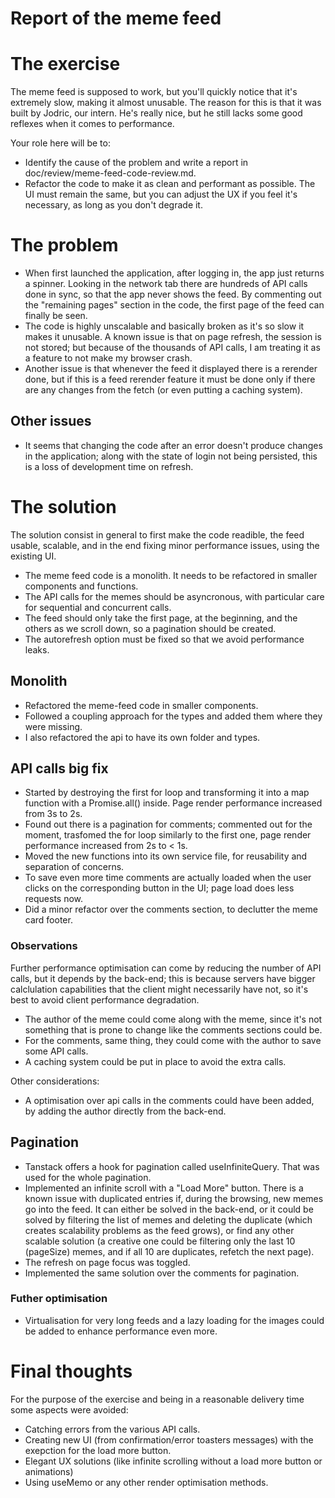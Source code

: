 # Report of the meme feed

# The exercise

The meme feed is supposed to work, but you'll quickly notice that it's extremely slow, making it almost unusable. The reason for this is that it was built by Jodric, our intern. He's really nice, but he still lacks some good reflexes when it comes to performance.

Your role here will be to:

- Identify the cause of the problem and write a report in doc/review/meme-feed-code-review.md.
- Refactor the code to make it as clean and performant as possible. The UI must remain the same, but you can adjust the UX if you feel it's necessary, as long as you don't degrade it.

# The problem

- When first launched the application, after logging in, the app just returns a spinner. Looking in the network tab there are hundreds of API calls done in sync, so that the app never shows the feed. By commenting out the "remaining pages" section in the code, the first page of the feed can finally be seen.
- The code is highly unscalable and basically broken as it's so slow it makes it unusable. A known issue is that on page refresh, the session is not stored; but because of the thousands of API calls, I am treating it as a feature to not make my browser crash.
- Another issue is that whenever the feed it displayed there is a rerender done, but if this is a feed rerender feature it must be done only if there are any changes from the fetch (or even putting a caching system).

## Other issues

- It seems that changing the code after an error doesn't produce changes in the application; along with the state of login not being persisted, this is a loss of development time on refresh.

# The solution

The solution consist in general to first make the code readible, the feed usable, scalable, and in the end fixing minor performance issues, using the existing UI.

- The meme feed code is a monolith. It needs to be refactored in smaller components and functions.
- The API calls for the memes should be asyncronous, with particular care for sequential and concurrent calls.
- The feed should only take the first page, at the beginning, and the others as we scroll down, so a pagination should be created.
- The autorefresh option must be fixed so that we avoid performance leaks.

## Monolith

- Refactored the meme-feed code in smaller components.
- Followed a coupling approach for the types and added them where they were missing.
- I also refactored the api to have its own folder and types.

## API calls big fix

- Started by destroying the first for loop and transforming it into a map function with a Promise.all() inside. Page render performance increased from 3s to 2s.
- Found out there is a pagination for comments; commented out for the moment, trasfomed the for loop similarly to the first one, page render performance increased from 2s to < 1s.
- Moved the new functions into its own service file, for reusability and separation of concerns.
- To save even more time comments are actually loaded when the user clicks on the corresponding button in the UI; page load does less requests now.
- Did a minor refactor over the comments section, to declutter the meme card footer.

### Observations

Further performance optimisation can come by reducing the number of API calls, but it depends by the back-end; this is because servers have bigger calclulation capabilities that the client might necessarily have not, so it's best to avoid client performance degradation.

- The author of the meme could come along with the meme, since it's not something that is prone to change like the comments sections could be.
- For the comments, same thing, they could come with the author to save some API calls.
- A caching system could be put in place to avoid the extra calls.

Other considerations:

- A optimisation over api calls in the comments could have been added, by adding the author directly from the back-end.

## Pagination

- Tanstack offers a hook for pagination called useInfiniteQuery. That was used for the whole pagination.
- Implemented an infinite scroll with a "Load More" button. There is a known issue with duplicated entries if, during the browsing, new memes go into the feed. It can either be solved in the back-end, or it could be solved by filtering the list of memes and deleting the duplicate (which creates scalability problems as the feed grows), or find any other scalable solution (a creative one could be filtering only the last 10 (pageSize) memes, and if all 10 are duplicates, refetch the next page).
- The refresh on page focus was toggled.
- Implemented the same solution over the comments for pagination.

### Futher optimisation

- Virtualisation for very long feeds and a lazy loading for the images could be added to enhance performance even more.

# Final thoughts

For the purpose of the exercise and being in a reasonable delivery time some aspects were avoided:

- Catching errors from the various API calls.
- Creating new UI (from confirmation/error toasters messages) with the exepction for the load more button.
- Elegant UX solutions (like infinite scrolling without a load more button or animations)
- Using useMemo or any other render optimisation methods.
